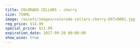 ```yaml
---
title: COLORADO CELLARS - cherry
size: 750ML
image: /assets/images/colorado-cellars-cherry-607x9001.jpg
reg_price: $14.99
special_price: $11.99
expiration_date: 2017-09-20 00:00:00
show_wine: true
---
```



